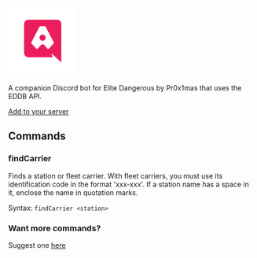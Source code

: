 

<img src="assets/stationkeeperlogo2.png" alt="logo" style="width: 10em; text-align: left; clear: both;" />

<br>

A companion Discord bot for Elite Dangerous by Pr0x1mas that uses the EDDB API.

[Add to your server](https://discord.com/api/oauth2/authorize?client_id=721054385882398813&permissions=0&scope=bot)

## Commands

### findCarrier
Finds a station or fleet carrier. With fleet carriers, you must use its identification code in the format 'xxx-xxx'. If a station name has a space in it, enclose the name in quotation marks.

Syntax: `findCarrier <station>`

### Want more commands?

Suggest one [here](https://github.com/Pr0x1mas/station-keeper/issues/new?assignees=&labels=&template=feature_request.md&title=)